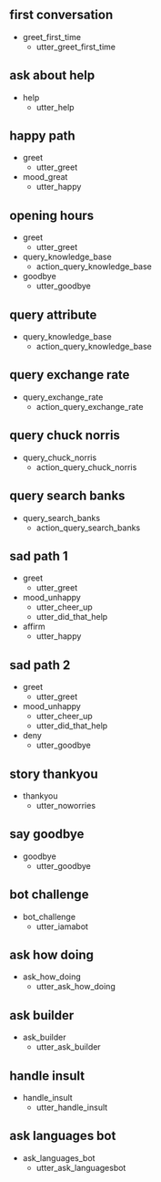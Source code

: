 ## first conversation
* greet_first_time
  - utter_greet_first_time

## ask about help
* help
  - utter_help

## happy path
* greet
  - utter_greet
* mood_great
  - utter_happy

## opening hours
* greet
  - utter_greet
* query_knowledge_base
  - action_query_knowledge_base
* goodbye
  - utter_goodbye

## query attribute
* query_knowledge_base
  - action_query_knowledge_base

## query exchange rate
* query_exchange_rate
  - action_query_exchange_rate

## query chuck norris
* query_chuck_norris
  - action_query_chuck_norris

## query search banks
* query_search_banks
  - action_query_search_banks

## sad path 1
* greet
  - utter_greet
* mood_unhappy
  - utter_cheer_up
  - utter_did_that_help
* affirm
  - utter_happy

## sad path 2
* greet
  - utter_greet
* mood_unhappy
  - utter_cheer_up
  - utter_did_that_help
* deny
  - utter_goodbye

## story thankyou
* thankyou
    - utter_noworries

## say goodbye
* goodbye
  - utter_goodbye

## bot challenge
* bot_challenge
  - utter_iamabot

## ask how doing
* ask_how_doing
  - utter_ask_how_doing

## ask builder
* ask_builder
  - utter_ask_builder

## handle insult
* handle_insult
  - utter_handle_insult

## ask languages bot
* ask_languages_bot
  - utter_ask_languagesbot
